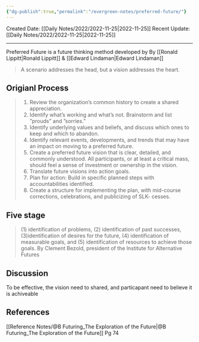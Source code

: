 ```yaml
---
{"dg-publish":true,"permalink":"/evergreen-notes/preferred-future/"}
---
```



Created Date: [[Daily Notes/2022/2022-11-25\|2022-11-25]]
Recent Update: [[Daily Notes/2022/2022-11-25\|2022-11-25]]

---
Preferred Future is a future thinking method developed by By [[Ronald Lippitt\|Ronald Lippitt]] & [[Edward Lindaman\|Edward Lindaman]]

> A scenario addresses the head, but a vision addresses the heart.

## Origianl Process
>1. Review the organization’s common history to create a shared appreciation.
>2. Identify what’s working and what’s not. Brainstorm and list ”prouds” and ”sorries.”
>3. Identify underlying values and beliefs, and discuss which ones to keep and which to abandon.
>4. Identify relevant events, developments, and trends that may have an impact on moving to a preferred future.
>5. Create a preferred future vision that is clear, detailed, and commonly understood. All participants, or at least a critical mass, should feel a sense of investment or ownership in the vision.
>6. Translate future visions into action goals.
>7. Plan for action: Build in specific planned steps with accountabilities identified.
>8. Create a structure for implementing the plan, with mid-course corrections, celebrations, and publicizing of SLK- cesses.

## Five stage
> (1) identification of problems, 
> (2) identification of past successes, 
> (3)identification of desires for the future, 
> \(4) identification of measurable goals, and 
> (5) identification of resources to achieve those goals.
> By Clement Bezold, president of the Institute for Alternative Futures

## Discussion
To be effective, the vision need to shared, and particapant need to believe it is achiveable

## References
[[Reference Notes/@B Futuring_The Exploration of the Future\|@B Futuring_The Exploration of the Future]] Pg 74
